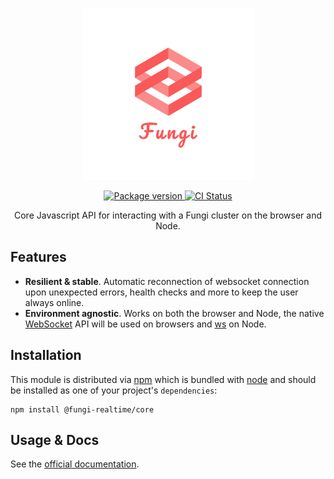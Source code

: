 <p align="center">
  <img src="media/logo_transparent.png" width="275" alt="Fungi logo" />
</p>

<p align="center">
  <a href="https://www.npmjs.com/package/@fungi-realtime/core" target="_blank">
    <img src="https://img.shields.io/npm/v/@fungi-realtime/core" alt="Package version" />
  </a>

  <a href="https://github.com/FungiRealtime/fungi-js/actions/workflows/main.yml">
    <img src="https://github.com/FungiRealtime/fungi-js/actions/workflows/main.yml/badge.svg" alt="CI Status" />
  </a>
</p>

<p align="center">Core Javascript API for interacting with a Fungi cluster on the browser and Node.</p>

## Features

- **Resilient & stable**. Automatic reconnection of websocket connection upon unexpected errors, health checks and more to keep the user always online.
- **Environment agnostic**. Works on both the browser and Node, the native [WebSocket](https://developer.mozilla.org/en-US/docs/Web/API/WebSocket) API will be used on browsers and [ws](https://github.com/websockets/ws) on Node.

## Installation

This module is distributed via [npm](https://npmjs.com/) which is bundled with [node](https://nodejs.org/) and should be installed as one of your project's `dependencies`:

```
npm install @fungi-realtime/core
```

## Usage & Docs

See the [official documentation](https://fungirealti.me/docs/node).
